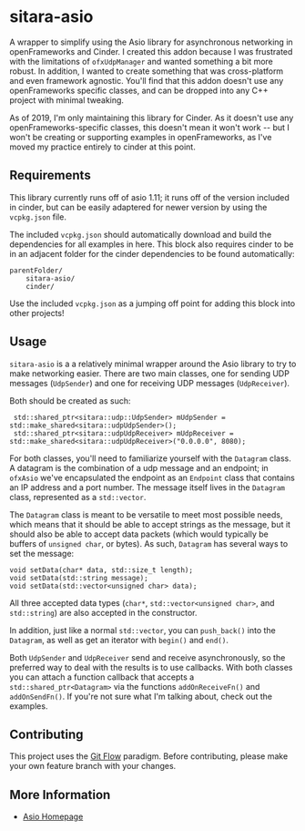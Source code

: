 # sitara-asio

A wrapper to simplify using the Asio library for asynchronous networking in
openFrameworks and Cinder. I created this addon because I was frustrated with
the limitations of `ofxUdpManager` and wanted something a bit more robust. In
addition, I wanted to create something that was cross-platform and even
framework agnostic. You'll find that this addon doesn't use any openFrameworks
specific classes, and can be dropped into any C++ project with minimal tweaking.

As of 2019, I'm only maintaining this library for Cinder. As it doesn't use any
openFrameworks-specific classes, this doesn't mean it won't work -- but I won't
be creating or supporting examples in openFrameworks, as I've moved my practice
entirely to cinder at this point.

## Requirements

This library currently runs off of asio 1.11; it runs off of the version
included in cinder, but can be easily adaptered for newer version by using the
`vcpkg.json` file.

The included `vcpkg.json` should automatically download and build the
dependencies for all examples in here. This block also requires cinder to be in
an adjacent folder for the cinder dependencies to be found automatically:

    parentFolder/
        sitara-asio/
        cinder/

Use the included `vcpkg.json` as a jumping off point for adding this block into
other projects!

## Usage

`sitara-asio` is a a relatively minimal wrapper around the Asio library to try to make networking easier. There are two main classes, one for sending UDP messages (`UdpSender`) and one for receiving UDP messages (`UdpReceiver`).

Both should be created as such:

     std::shared_ptr<sitara::udp::UdpSender> mUdpSender = std::make_shared<sitara::udpUdpSender>();
     std::shared_ptr<sitara::udpUdpReceiver> mUdpReceiver = std::make_shared<sitara::udpUdpReceiver>("0.0.0.0", 8080);

For both classes, you'll need to familiarize yourself with the `Datagram`
class. A datagram is the combination of a udp message and an endpoint; in
`ofxAsio` we've encapsulated the endpoint as an `Endpoint` class that contains
an IP address and a port number. The message itself lives in the `Datagram`
class, represented as a `std::vector`.

The `Datagram` class is meant to be versatile to meet most possible needs,
which means that it should be able to accept strings as the message, but it
should also be able to accept data packets (which would typically be buffers of
`unsigned char`, or bytes). As such, `Datagram` has several ways to set the
message:

    void setData(char* data, std::size_t length);
    void setData(std::string message);
    void setData(std::vector<unsigned char> data);

All three accepted data types (`char*`, `std::vector<unsigned char>`, and
`std::string`) are also accepted in the constructor.

In addition, just like a normal `std::vector`, you can `push_back()` into the
`Datagram`, as well as get an iterator with `begin()` and `end()`.

Both `UdpSender` and `UdpReceiver` send and receive asynchronously, so the
preferred way to deal with the results is to use callbacks. With both classes
you can attach a function callback that accepts a `std::shared_ptr<Datagram>`
via the functions `addOnReceiveFn()` and `addOnSendFn()`. If you're not sure
what I'm talking about, check out the examples.

## Contributing

This project uses the [Git Flow](http://nvie.com/posts/a-successful-git-branching-model/) paradigm. Before contributing, please make your own feature branch with your changes.

## More Information

- [Asio Homepage](http://think-async.com/)
